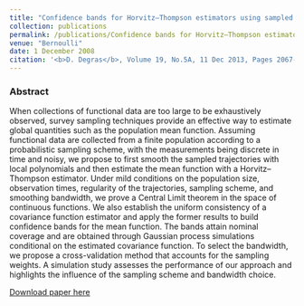 ```yaml
---
title: "Confidence bands for Horvitz–Thompson estimators using sampled noisy functional data"
collection: publications
permalink: /publications/Confidence bands for Horvitz–Thompson estimators using sampled noisy functional data
venue: "Bernoulli"
date: 1 December 2008
citation: '<b>D. Degras</b>, Volume 19, No.5A, 11 Dec 2013, Pages 2067-2097.'
---
```


### Abstract
When collections of functional data are too large to be exhaustively observed, survey sampling techniques provide an effective way to estimate global quantities such as the population mean function. Assuming functional data are collected from a finite population according to a probabilistic sampling scheme, with the measurements being discrete in time and noisy, we propose to first smooth the sampled trajectories with local polynomials and then estimate the mean function with a Horvitz–Thompson estimator. Under mild conditions on the population size, observation times, regularity of the trajectories, sampling scheme, and smoothing bandwidth, we prove a Central Limit theorem in the space of continuous functions. We also establish the uniform consistency of a covariance function estimator and apply the former results to build confidence bands for the mean function. The bands attain nominal coverage and are obtained through Gaussian process simulations conditional on the estimated covariance function. To select the bandwidth, we propose a cross-validation method that accounts for the sampling weights. A simulation study assesses the performance of our approach and highlights the influence of the sampling scheme and bandwidth choice.


[Download paper here](https://projecteuclid.org/euclid.bj/1383661214)
